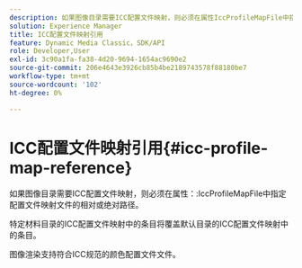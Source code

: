 ```yaml
---
description: 如果图像目录需要ICC配置文件映射，则必须在属性IccProfileMapFile中指定配置文件映射文件的相对或绝对路径。
solution: Experience Manager
title: ICC配置文件映射引用
feature: Dynamic Media Classic，SDK/API
role: Developer,User
exl-id: 3c90a1fa-fa38-4d20-9694-1654ac9690e2
source-git-commit: 206e4643e3926cb85b4be2189743578f88180be7
workflow-type: tm+mt
source-wordcount: '102'
ht-degree: 0%

---
```


# ICC配置文件映射引用{#icc-profile-map-reference}

如果图像目录需要ICC配置文件映射，则必须在属性：:IccProfileMapFile中指定配置文件映射文件的相对或绝对路径。

特定材料目录的ICC配置文件映射中的条目将覆盖默认目录的ICC配置文件映射中的条目。

图像渲染支持符合ICC规范的颜色配置文件文件。
